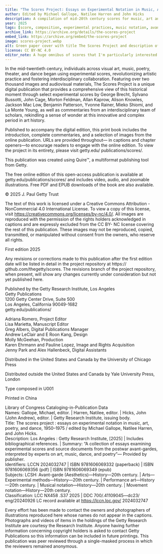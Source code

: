 ```yaml
---
title: "The Scores Project: Essays on Experimental Notation in Music, Art, Poetry, and Dance, 1950 - 1975"
author: Edited by Michael Gallope, Natilee Harren and John Hicks
description: A compilation of mid-20th century scores for music, art and other performances along with commentaries by scholars 
year: 2025
tags: [score, composition, experimental practices, music notation, avant-garde]
archive_link: https://archive.org/details/the-scores-project
embed_link: https://archive.org/embed/the-scores-project
image: scores-project.webp
alt: Green paper cover with title The Scores Project and description of its contents along with editor and artist names
license: CC BY-NC 4.0
editor_note: A huge omnibus of scores that I'm particularly interested in as I've been performing more often with them myself through my own evolving chicken scratch, and I've previously neglected digging deeply into these pioneers of modern event and performance scores.
---
```


In the mid-twentieth century, individuals across visual art, music, poetry, theater, and dance began using experimental scores, revolutionizing artistic practice and fostering interdisciplinary collaboration. Featuring over two thousand images and audiovisual materials, The Scores Project is a unique digital publication that provides a comprehensive view of this historical moment through select experimental scores by George Brecht, Sylvano Bussotti, John Cage, Morton Feldman, Allan Kaprow, Alison Knowles, Jackson Mac Low, Benjamin Patterson, Yvonne Rainer, Mieko Shiomi, and La Monte Young, as well as commentaries from an interdisciplinary team of scholars, rekindling a sense of wonder at this innovative and complex period in art history.

Published to accompany the digital edition, this print book includes the introduction, complete commentaries, and a selection of images from the online publication. URLs are provided throughout— in captions and chapter openers—to encourage readers to engage with the online edition. To view the project in its entirety, please visit getty.edu/ publications/scores/.


This publication was created using Quire™, a multiformat publishing tool from Getty.

The free online edition of this open-access publication is available at getty.edu/publications/scores/ and includes video, audio, and zoomable illustrations. Free PDF and EPUB downloads of the book are also available.

© 2025 J. Paul Getty Trust

The text of this work is licensed under a Creative Commons Attribution -NonCommercial 4.0 International License. To view a copy of this license, visit https://creativecommons.org/licenses/by-nc/4.0/. All images are reproduced with the permission of the rights holders acknowledged in captions and are expressly excluded from the CC BY- NC license covering the rest of this publication. These images may not be reproduced, copied, transmitted, or manipulated without consent from the owners, who reserve all rights.

First edition 2025

Any revisions or corrections made to this publication after the first edition date will be listed in detail in the project repository at https:// github.com/thegetty/scores. The revisions branch of the project repository, when present, will show any changes currently under consideration but not yet published here.

Published by the Getty Research Institute, Los Angeles  
Getty Publications  
1200 Getty Center Drive, Suite 500  
Los Angeles, California 90049-1682  
getty.edu/publications/  

Adriana Romero, Project Editor  
Lisa Marietta, Manuscript Editor  
Greg Albers, Digital Publications Manager  
Andrew LeClair and E Roon Kang, Design  
Molly McGeehan, Production  
Karen Ehrmann and Pauline Lopez, Image and Rights Acquisition  
Jenny Park and Alex Hallenbeck, Digital Assistants  

Distributed in the United States and Canada by the University of Chicago Press

Distributed outside the United States and Canada by Yale University Press, London

Type composed in U001

Printed in China

Library of Congress Cataloging-in-Publication Data  
Names: Gallope, Michael, editor. | Harren, Natilee, editor. | Hicks, John  
(John Andrew), editor. | Getty Research Institute, issuing body.  
Title: The scores project : essays on experimental notation in music, art, poetry, and dance, 1950–1975 / edited by Michael Gallope, Natilee Harren, and John Hicks.   
Description: Los Angeles : Getty Research Institute, [2025] | Includes bibliographical references. | Summary: “A collection of essays examining experimental scores and source documents from the postwar avant-gardes, interpreted by experts on art, music, dance, and poetry”— Provided by publisher.  
Identifiers: LCCN 2024032747 | ISBN 9781606069332 (paperback) | ISBN 9781606069356 (pdf) | ISBN 9781606069349 (epub)  
Subjects: LCSH: Avant-garde (Aesthetics)—History—20th century. | Arts—Experimental methods—History—20th century. | Performance art—History—20th century. | Musical notation—History—20th century. | Movement notation—History—20th century.  
Classification: LCC NX458 .S37 2025 | DDC 700/.41109045—dc23/ eng/20240926 LC record available at https://lccn.loc.gov/ 2024032747 

Every effort has been made to contact the owners and photographers of illustrations reproduced here whose names do not appear in the captions. Photographs and videos of items in the holdings of the Getty Research Institute are courtesy the Research Institute. Anyone having further information concerning copyright holders is asked to contact Getty Publications so this information can be included in future printings. This publication was peer reviewed through a single-masked process in which the reviewers remained anonymous.
 
